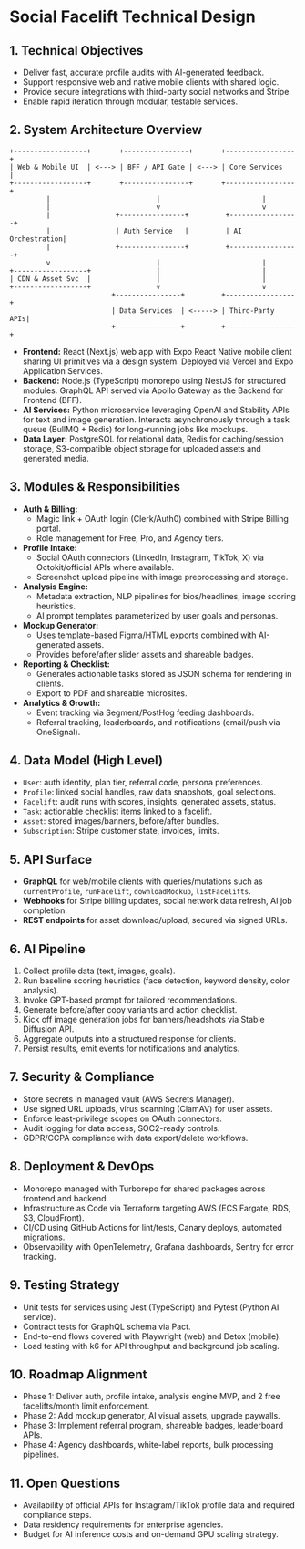 # Social Facelift Technical Design

## 1. Technical Objectives
- Deliver fast, accurate profile audits with AI-generated feedback.
- Support responsive web and native mobile clients with shared logic.
- Provide secure integrations with third-party social networks and Stripe.
- Enable rapid iteration through modular, testable services.

## 2. System Architecture Overview
```
+------------------+       +----------------+       +-----------------+
| Web & Mobile UI  | <---> | BFF / API Gate | <---> | Core Services   |
+------------------+       +----------------+       +-----------------+
         |                          |                         |
         |                          v                         v
         |                +----------------+         +-----------------+
         |                | Auth Service   |         | AI Orchestration|
         |                +----------------+         +-----------------+
         v                          |                         |
+------------------+                |                         |
| CDN & Asset Svc  |                |                         |
+------------------+                v                         v
                         +----------------+         +-----------------+
                         | Data Services  | <-----> | Third-Party APIs|
                         +----------------+         +-----------------+
```

- **Frontend:** React (Next.js) web app with Expo React Native mobile client sharing UI primitives via a design system. Deployed via Vercel and Expo Application Services.
- **Backend:** Node.js (TypeScript) monorepo using NestJS for structured modules. GraphQL API served via Apollo Gateway as the Backend for Frontend (BFF).
- **AI Services:** Python microservice leveraging OpenAI and Stability APIs for text and image generation. Interacts asynchronously through a task queue (BullMQ + Redis) for long-running jobs like mockups.
- **Data Layer:** PostgreSQL for relational data, Redis for caching/session storage, S3-compatible object storage for uploaded assets and generated media.

## 3. Modules & Responsibilities
- **Auth & Billing:**
  - Magic link + OAuth login (Clerk/Auth0) combined with Stripe Billing portal.
  - Role management for Free, Pro, and Agency tiers.
- **Profile Intake:**
  - Social OAuth connectors (LinkedIn, Instagram, TikTok, X) via Octokit/official APIs where available.
  - Screenshot upload pipeline with image preprocessing and storage.
- **Analysis Engine:**
  - Metadata extraction, NLP pipelines for bios/headlines, image scoring heuristics.
  - AI prompt templates parameterized by user goals and personas.
- **Mockup Generator:**
  - Uses template-based Figma/HTML exports combined with AI-generated assets.
  - Provides before/after slider assets and shareable badges.
- **Reporting & Checklist:**
  - Generates actionable tasks stored as JSON schema for rendering in clients.
  - Export to PDF and shareable microsites.
- **Analytics & Growth:**
  - Event tracking via Segment/PostHog feeding dashboards.
  - Referral tracking, leaderboards, and notifications (email/push via OneSignal).

## 4. Data Model (High Level)
- `User`: auth identity, plan tier, referral code, persona preferences.
- `Profile`: linked social handles, raw data snapshots, goal selections.
- `Facelift`: audit runs with scores, insights, generated assets, status.
- `Task`: actionable checklist items linked to a facelift.
- `Asset`: stored images/banners, before/after bundles.
- `Subscription`: Stripe customer state, invoices, limits.

## 5. API Surface
- **GraphQL** for web/mobile clients with queries/mutations such as `currentProfile`, `runFacelift`, `downloadMockup`, `listFacelifts`.
- **Webhooks** for Stripe billing updates, social network data refresh, AI job completion.
- **REST endpoints** for asset download/upload, secured via signed URLs.

## 6. AI Pipeline
1. Collect profile data (text, images, goals).
2. Run baseline scoring heuristics (face detection, keyword density, color analysis).
3. Invoke GPT-based prompt for tailored recommendations.
4. Generate before/after copy variants and action checklist.
5. Kick off image generation jobs for banners/headshots via Stable Diffusion API.
6. Aggregate outputs into a structured response for clients.
7. Persist results, emit events for notifications and analytics.

## 7. Security & Compliance
- Store secrets in managed vault (AWS Secrets Manager).
- Use signed URL uploads, virus scanning (ClamAV) for user assets.
- Enforce least-privilege scopes on OAuth connectors.
- Audit logging for data access, SOC2-ready controls.
- GDPR/CCPA compliance with data export/delete workflows.

## 8. Deployment & DevOps
- Monorepo managed with Turborepo for shared packages across frontend and backend.
- Infrastructure as Code via Terraform targeting AWS (ECS Fargate, RDS, S3, CloudFront).
- CI/CD using GitHub Actions for lint/tests, Canary deploys, automated migrations.
- Observability with OpenTelemetry, Grafana dashboards, Sentry for error tracking.

## 9. Testing Strategy
- Unit tests for services using Jest (TypeScript) and Pytest (Python AI service).
- Contract tests for GraphQL schema via Pact.
- End-to-end flows covered with Playwright (web) and Detox (mobile).
- Load testing with k6 for API throughput and background job scaling.

## 10. Roadmap Alignment
- Phase 1: Deliver auth, profile intake, analysis engine MVP, and 2 free facelifts/month limit enforcement.
- Phase 2: Add mockup generator, AI visual assets, upgrade paywalls.
- Phase 3: Implement referral program, shareable badges, leaderboard APIs.
- Phase 4: Agency dashboards, white-label reports, bulk processing pipelines.

## 11. Open Questions
- Availability of official APIs for Instagram/TikTok profile data and required compliance steps.
- Data residency requirements for enterprise agencies.
- Budget for AI inference costs and on-demand GPU scaling strategy.

